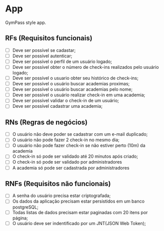 # App

GymPass style app.

## RFs (Requisitos funcionais)

- [ ] Deve ser possível se cadastar;
- [ ] Deve ser possível autenticar;
- [ ] Deve ser possível o perfil de um usuário logado;
- [ ] Deve ser possível obter o número de check-ins realizados pelo usuário logado;
- [ ] Deve ser possível o usuario obter seu histórico de check-ins;
- [ ] Deve ser possível o usuário buscar academias proximas;
- [ ] Deve ser possível o usuário buscar academias pelo nome;
- [ ] Deve ser possível o usuário realizar check-in em uma academia;
- [ ] Deve ser possível validar o check-in de um usuário;
- [ ] Deve ser possível cadastrar uma academia;

## RNs (Regras de negócios)

- [ ] O usuário não deve poder se cadastrar com um e-mail duplicado;
- [ ] O usuário não pode fazer 2 check-in no mesmo dia;
- [ ] O usuário não pode fazer check-in se não estiver perto (10m) da academia
- [ ] O check-in só pode ser validado até 20 minutos após criado;
- [ ] O check-in só pode ser validado por administradores
- [ ] A academia só pode ser cadastrada por administradores

## RNFs (Requisitos não funcionais)

- [ ] A senha do usuário precisa estar criptografada;
- [ ] Os dados da aplicação precisam estar persistidos em um banco postgreSQL;
- [ ] Todas listas de dados precisam estar paginadas com 20 itens por página;
- [ ] O usuário deve ser indentificado por um JNT(JSON Web Token); 